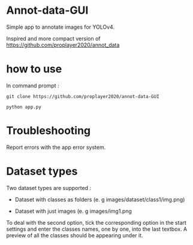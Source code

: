 # Annot-data-GUI

Simple app to annotate images for YOLOv4.

Inspired and more compact version of https://github.com/proplayer2020/annot_data


# how to use
In command prompt :

```git clone https://github.com/proplayer2020/annot-data-GUI```

```python app.py```

# Troubleshooting
Report errors with the app error system.

# Dataset types
Two dataset types are supported :

- Dataset with classes as folders (e. g images/dataset/class1/img.png)
  
- Dataset with just images (e. g images/img1.png
  
To deal with the second option, tick the corresponding option in the start settings and enter the classes names, one by one, into the last textbox.
A preview of all the classes should be appearing under it.
